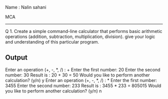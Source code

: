 
Name : Nalin sahani

MCA

---

Q 1. Create a simple command-line calculator that performs basic arithmetic operations (addition, subtraction, multiplication, division). give your logic and understanding of this particular program.

## Output

Enter an operation (+, -, *, /) :
+
Enter the first number:
20
Enter the second number:
30
Result is : 20 + 30 = 50
Would you like to perform another calculation? (y/n)
y
Enter an operation (+, -, *, /) :
*
Enter the first number:
3455
Enter the second number:
233
Result is : 3455 * 233 = 805015
Would you like to perform another calculation? (y/n)
n
